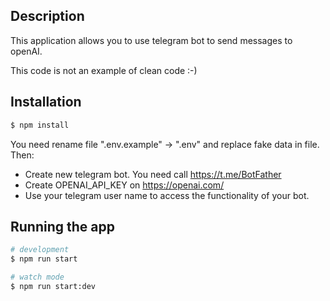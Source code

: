 ## Description
This application allows you to use telegram bot to send messages to openAI.

This code is not an example of clean code :-)

## Installation

```bash
$ npm install
```

You need rename file ".env.example" -> ".env" and replace fake data in file. Then:
- Create new telegram bot. You need call https://t.me/BotFather
- Create OPENAI_API_KEY on https://openai.com/
- Use your telegram user name to access the functionality of your bot.

## Running the app

```bash
# development
$ npm run start

# watch mode
$ npm run start:dev

```